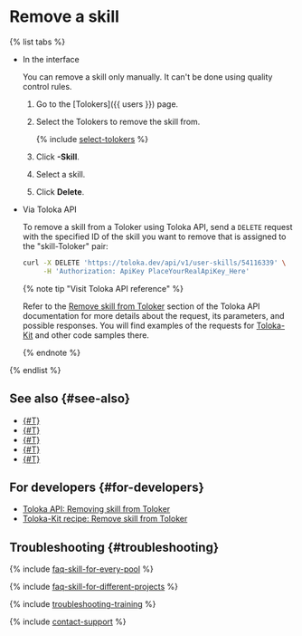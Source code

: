 # Remove a skill

{% list tabs %}

- In the interface

  You can remove a skill only manually. It can't be done using quality control rules.

  1. Go to the [Tolokers]({{ users }}) page.

  1. Select the Tolokers to remove the skill from.

      {% include [select-tolokers](../_includes/select-tolokers.md) %}

  1. Click **-Skill**.

  1. Select a skill.

  1. Click **Delete**.

- Via Toloka API

  To remove a skill from a Toloker using Toloka API, send a `DELETE` request with the specified ID of the skill you want to remove that is assigned to the "skill-Toloker" pair:

  ```bash
  curl -X DELETE 'https://toloka.dev/api/v1/user-skills/54116339' \
       -H 'Authorization: ApiKey PlaceYourRealApiKey_Here'
  ```

  {% note tip "Visit Toloka API reference" %}

  Refer to the [Remove skill from Toloker](https://toloka.ai/docs/api/api-reference/#delete-/user-skills/-id-) section of the Toloka API documentation for more details about the request, its parameters, and possible responses. You will find examples of the requests for [Toloka-Kit](../../toloka-kit/index.md) and other code samples there.

  {% endnote %}

{% endlist %}

## See also {#see-also}

- [{#T}](nav-create.md)
- [{#T}](nav-assign.md)
- [{#T}](nav-use.md)
- [{#T}](nav-edit.md)
- [{#T}](filters.md)

## For developers {#for-developers}

- [Toloka API: Removing skill from Toloker](https://toloka.ai/docs/api/api-reference/#delete-/user-skills/-id-)
- [Toloka-Kit recipe: Remove skill from Toloker](../../toloka-kit/recipes/delete-user-skill.md)

## Troubleshooting {#troubleshooting}

{% include [faq-skill-for-every-pool](../_includes/faq/pool-setup/skill-for-every-pool.md) %}

{% include [faq-skill-for-different-projects](../_includes/faq/pool-setup/skill-for-different-projects.md) %}

{% include [troubleshooting-training](../_includes/troubleshooting/users/training.md) %}

{% include [contact-support](../_includes/contact-support.md) %}